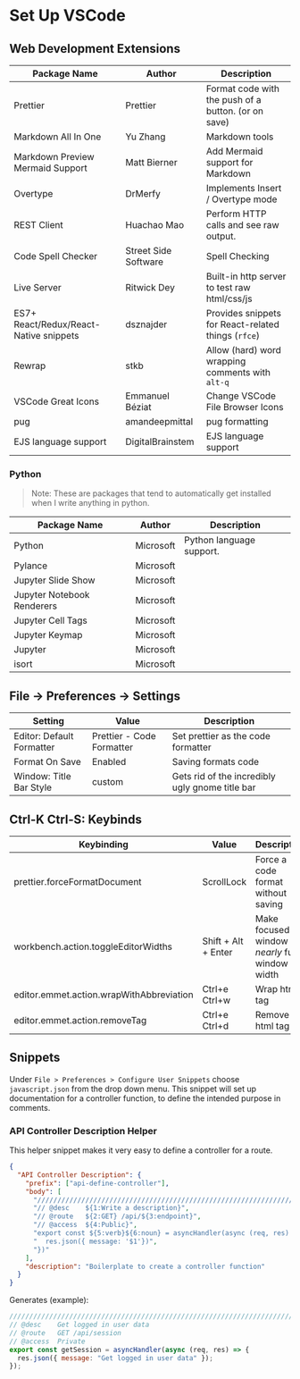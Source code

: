 # Set Up VSCode

## Web Development Extensions

| Package Name                           | Author               | Description                                         |
| -------------------------------------- | -------------------- | --------------------------------------------------- |
| Prettier                               | Prettier             | Format code with the push of a button. (or on save) |
| Markdown All In One                    | Yu Zhang             | Markdown tools                                      |
| Markdown Preview Mermaid Support       | Matt Bierner         | Add Mermaid support for Markdown                    |
| Overtype                               | DrMerfy              | Implements Insert / Overtype mode                   |
| REST Client                            | Huachao Mao          | Perform HTTP calls and see raw output.              |
| Code Spell Checker                     | Street Side Software | Spell Checking                                      |
| Live Server                            | Ritwick Dey          | Built-in http server to test raw html/css/js        |
| ES7+ React/Redux/React-Native snippets | dsznajder            | Provides snippets for React-related things (`rfce`) |
| Rewrap                                 | stkb                 | Allow (hard) word wrapping comments with `alt-q`    |
| VSCode Great Icons                     | Emmanuel Béziat      | Change VSCode File Browser Icons                    |
| pug                                    | amandeepmittal       | pug formatting                                      |
| EJS language support                   | DigitalBrainstem     | EJS language support                                |

### Python

> Note: These are packages that tend to automatically get installed when I write anything in python.

| Package Name               | Author    | Description              |
| -------------------------- | --------- | ------------------------ |
| Python                     | Microsoft | Python language support. |
| Pylance                    | Microsoft |                          |
| Jupyter Slide Show         | Microsoft |                          |
| Jupyter Notebook Renderers | Microsoft |                          |
| Jupyter Cell Tags          | Microsoft |                          |
| Jupyter Keymap             | Microsoft |                          |
| Jupyter                    | Microsoft |                          |
| isort                      | Microsoft |                          |

## File -> Preferences -> Settings

| Setting                   | Value                     | Description                                     |
| ------------------------- | ------------------------- | ----------------------------------------------- |
| Editor: Default Formatter | Prettier - Code Formatter | Set prettier as the code formatter              |
| Format On Save            | Enabled                   | Saving formats code                             |
| Window: Title Bar Style   | custom                    | Gets rid of the incredibly ugly gnome title bar |

## Ctrl-K Ctrl-S: Keybinds

| Keybinding                               | Value               | Description                                    |
| ---------------------------------------- | ------------------- | ---------------------------------------------- |
| prettier.forceFormatDocument             | ScrollLock          | Force a code format without saving             |
| workbench.action.toggleEditorWidths      | Shift + Alt + Enter | Make focused window _nearly_ full window width |
| editor.emmet.action.wrapWithAbbreviation | Ctrl+e Ctrl+w       | Wrap html tag                                  |
| editor.emmet.action.removeTag            | Ctrl+e Ctrl+d       | Remove html tag                                |

## Snippets

Under `File > Preferences > Configure User Snippets` choose `javascript.json` from the drop down menu. This snippet will set up documentation for a controller function, to define the intended purpose in comments.

### API Controller Description Helper

This helper snippet makes it very easy to define a controller for a route.

```json
{
  "API Controller Description": {
    "prefix": ["api-define-controller"],
    "body": [
      "////////////////////////////////////////////////////////////////////////////////",
      "// @desc    ${1:Write a description}",
      "// @route   ${2:GET} /api/${3:endpoint}",
      "// @access  ${4:Public}",
      "export const ${5:verb}${6:noun} = asyncHandler(async (req, res) => {",
      "  res.json({ message: '$1'})",
      "})"
    ],
    "description": "Boilerplate to create a controller function"
  }
}
```

Generates (example):

```js
////////////////////////////////////////////////////////////////////////////////
// @desc    Get logged in user data
// @route   GET /api/session
// @access  Private
export const getSession = asyncHandler(async (req, res) => {
  res.json({ message: "Get logged in user data" });
});
```
